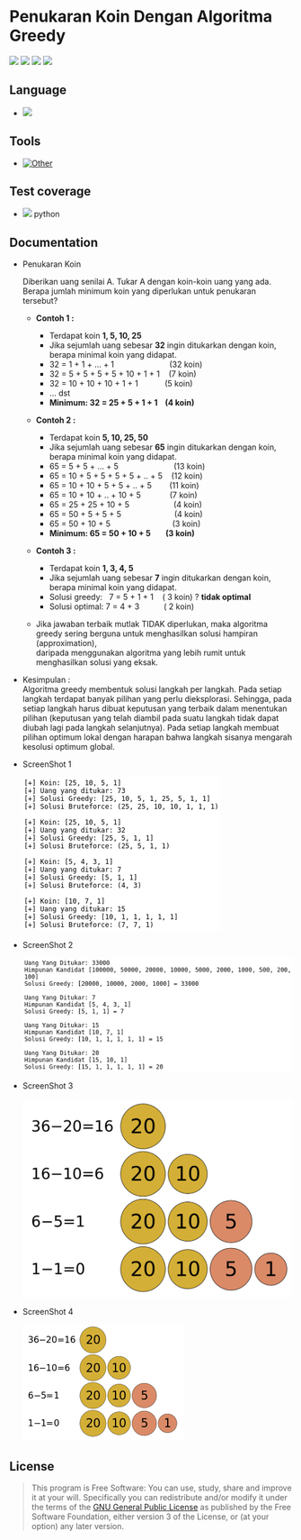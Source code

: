 # Penukaran Koin Dengan Algoritma Greedy

[![](https://gitlab.com/gitlab-org/gitlab-ee/badges/master/build.svg)](https://wahidari.gitlab.io)
[![](https://semaphoreci.com/api/v1/projects/2f1a5809-418b-4cc2-a1f4-819607579fe7/400484/shields_badge.svg)](https://wahidari.gitlab.io)
[![](https://img.shields.io/badge/docs-latest-brightgreen.svg?style=flat&maxAge=86400)](https://wahidari.gitlab.io)
[![](https://img.shields.io/badge/Find%20Me-%40wahidari-009688.svg?style=social)](https://wahidari.gitlab.io)

## Language

- [![](https://img.shields.io/badge/python-3.6-blue.svg)](https://wahidari.gitlab.io) 

## Tools

- [![Other](https://img.shields.io/badge/spyder-3-red.svg)](https://gitlab.com/wahidari)

## Test coverage

- [![](https://gitlab.com/gitlab-org/gitaly/badges/master/coverage.svg)](https://wahidari.gitlab.io) python

## Documentation

- Penukaran Koin 
    
    
    Diberikan uang senilai A. Tukar A dengan koin-koin uang yang ada.  
    Berapa jumlah minimum koin yang diperlukan untuk penukaran tersebut?

    - **Contoh 1 :**  
    
        - Terdapat koin **1, 5, 10, 25**   
        - Jika sejumlah uang sebesar **32** ingin ditukarkan dengan koin, berapa minimal koin yang didapat.
        - 32 = 1 + 1 + … + 1 &nbsp;&nbsp;&nbsp;&nbsp;&nbsp;&nbsp;&nbsp;&nbsp;&nbsp;&nbsp;&nbsp;&nbsp;&nbsp;&nbsp;&nbsp;&nbsp;&nbsp;&nbsp;&nbsp;&nbsp;&nbsp;&nbsp;&nbsp; (32 koin)   
        - 32 = 5 + 5 + 5 + 5 + 10 + 1 + 1 &nbsp;&nbsp; (7 koin)   
        - 32 = 10 + 10 + 10 + 1 + 1 &nbsp;&nbsp;&nbsp;&nbsp;&nbsp;&nbsp;&nbsp;&nbsp;&nbsp;&nbsp; (5 koin)   
        - ... dst             
        - **Minimum: 32 = 25 + 5 + 1 + 1 &nbsp;&nbsp; (4 koin)**   
    
    - **Contoh 2 :**  
    
        - Terdapat koin **5, 10, 25, 50**     
        - Jika sejumlah uang sebesar **65** ingin ditukarkan dengan koin, berapa minimal koin yang didapat.  
        - 65 = 5 + 5 + … + 5 &nbsp;&nbsp;&nbsp;&nbsp;&nbsp;&nbsp;&nbsp;&nbsp;&nbsp;&nbsp;&nbsp;&nbsp;&nbsp;&nbsp;&nbsp;&nbsp;&nbsp;&nbsp;&nbsp;&nbsp;&nbsp;&nbsp;&nbsp;&nbsp;(13 koin)
        - 65 = 10 + 5 + 5 + 5 + 5 + .. + 5 &nbsp;&nbsp; (12 koin)
        - 65 = 10 + 10 + 5 + 5 + .. + 5 &nbsp;&nbsp;&nbsp;&nbsp;&nbsp;&nbsp; (11 koin)
        - 65 = 10 + 10 + .. + 10 + 5 &nbsp;&nbsp;&nbsp;&nbsp;&nbsp;&nbsp;&nbsp;&nbsp;&nbsp;&nbsp;&nbsp; (7 koin)
        - 65 = 25 + 25 + 10 + 5 &nbsp;&nbsp;&nbsp;&nbsp;&nbsp;&nbsp;&nbsp;&nbsp;&nbsp;&nbsp;&nbsp;&nbsp;&nbsp;&nbsp;&nbsp;&nbsp;&nbsp;&nbsp; (4 koin)
        - 65 = 50 + 5 + 5 + 5  &nbsp;&nbsp;&nbsp;&nbsp;&nbsp;&nbsp;&nbsp;&nbsp;&nbsp;&nbsp;&nbsp;&nbsp;&nbsp;&nbsp;&nbsp;&nbsp;&nbsp;&nbsp;&nbsp;&nbsp;&nbsp;&nbsp; (4 koin)
        - 65 = 50 + 10 + 5 &nbsp;&nbsp;&nbsp;&nbsp;&nbsp;&nbsp;&nbsp;&nbsp;&nbsp;&nbsp;&nbsp;&nbsp;&nbsp;&nbsp;&nbsp;&nbsp;&nbsp;&nbsp;&nbsp;&nbsp;&nbsp;&nbsp;&nbsp;&nbsp;&nbsp;&nbsp; (3 koin)
        - **Minimum: 65 = 50 + 10 + 5 &nbsp;&nbsp;&nbsp;&nbsp;&nbsp;&nbsp; (3 koin)**
    
    - **Contoh 3 :**  
    
        - Terdapat koin **1, 3, 4, 5**   
        - Jika sejumlah uang sebesar **7** ingin ditukarkan dengan koin, berapa minimal koin yang didapat.
        - Solusi greedy: &nbsp; 7 = 5 + 1 + 1 &nbsp;&nbsp;  ( 3 koin) ? **tidak optimal**        
        - Solusi optimal: 7 = 4 + 3 &nbsp;&nbsp;&nbsp;&nbsp;&nbsp;&nbsp;&nbsp;&nbsp;&nbsp; ( 2 koin)   
    
    - Jika jawaban terbaik mutlak TIDAK diperlukan, 
    maka algoritma greedy sering berguna untuk menghasilkan solusi hampiran (approximation),  
    daripada menggunakan algoritma yang lebih rumit untuk menghasilkan solusi yang eksak.
    
- Kesimpulan :  
  Algoritma greedy membentuk solusi langkah  per langkah. 
  Pada setiap langkah terdapat banyak pilihan yang perlu dieksplorasi. 
  Sehingga, pada setiap langkah harus dibuat keputusan yang terbaik dalam menentukan pilihan 
  (keputusan yang telah diambil pada suatu langkah tidak dapat diubah lagi pada langkah selanjutnya). 
  Pada setiap langkah  membuat pilihan optimum lokal dengan harapan bahwa langkah sisanya mengarah kesolusi optimum global.

- ScreenShot 1

    ![](./ss/a.png)

- ScreenShot 2

    ![](./ss/b.png)

- ScreenShot 3

    ![](./ss/c.png)
    
- ScreenShot 4

    ![](./ss/d.png)
    

## License
> This program is Free Software: 
You can use, study, share and improve it at your will. 
Specifically you can redistribute and/or modify it under the terms of the [GNU General Public License](https://www.gnu.org/licenses/gpl.html) 
as published by the Free Software Foundation, either version 3 of the License, or (at your option) any later version.
